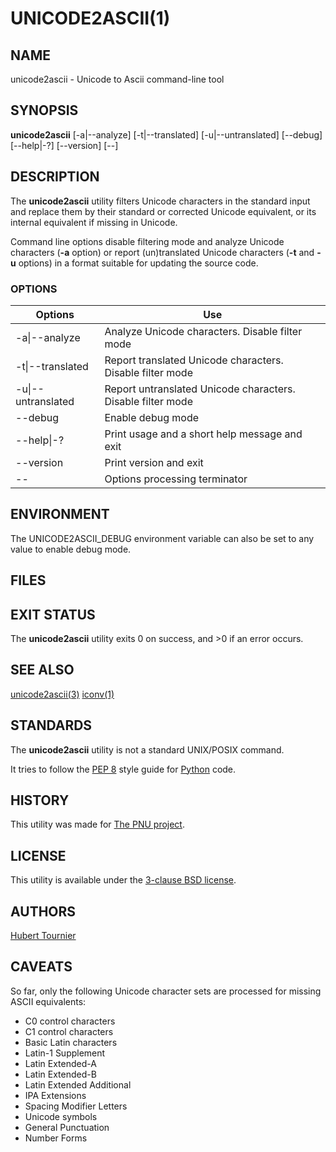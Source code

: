 # UNICODE2ASCII(1)

## NAME
unicode2ascii - Unicode to Ascii command-line tool

## SYNOPSIS
**unicode2ascii**
\[-a|--analyze\]
\[-t|--translated\]
\[-u|--untranslated\]
\[--debug\]
\[--help|-?\]
\[--version\]
\[--\]

## DESCRIPTION
The **unicode2ascii** utility filters Unicode characters in the standard input and replace them by their standard or corrected Unicode equivalent,
or its internal equivalent if missing in Unicode.

Command line options disable filtering mode and analyze Unicode characters (**-a** option)
or report (un)translated Unicode characters (**-t** and **-u** options) in a format suitable for updating the source code.

### OPTIONS
Options | Use
------- | ---
-a\|--analyze|Analyze Unicode characters. Disable filter mode
-t\|--translated|Report translated Unicode characters. Disable filter mode
-u\|--untranslated|Report untranslated Unicode characters. Disable filter mode
--debug|Enable debug mode
--help\|-?|Print usage and a short help message and exit
--version|Print version and exit
--|Options processing terminator

## ENVIRONMENT
The UNICODE2ASCII_DEBUG environment variable can also be set to any value to enable debug mode.

## FILES

## EXIT STATUS
The **unicode2ascii** utility exits 0 on success, and >0 if an error occurs.

## SEE ALSO
[unicode2ascii(3)](https://github.com/HubTou/unicode2ascii/blob/main/UNICODE2ASCII.3.md)
[iconv(1)](https://www.freebsd.org/cgi/man.cgi?query=iconv)

## STANDARDS
The **unicode2ascii** utility is not a standard UNIX/POSIX command.

It tries to follow the [PEP 8](https://www.python.org/dev/peps/pep-0008/) style guide for [Python](https://www.python.org/) code.

## HISTORY
This utility was made for [The PNU project](https://github.com/HubTou/PNU).

## LICENSE
This utility is available under the [3-clause BSD license](https://opensource.org/licenses/BSD-3-Clause).

## AUTHORS
[Hubert Tournier](https://github.com/HubTou)

## CAVEATS
So far, only the following Unicode character sets are processed for missing ASCII equivalents:
* C0 control characters
* C1 control characters
* Basic Latin characters
* Latin-1 Supplement
* Latin Extended-A
* Latin Extended-B
* Latin Extended Additional
* IPA Extensions
* Spacing Modifier Letters
* Unicode symbols
* General Punctuation
* Number Forms

